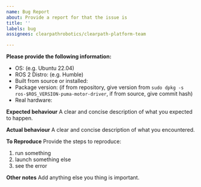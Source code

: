 ```yaml
---
name: Bug Report
about: Provide a report for that the issue is
title: ''
labels: bug
assignees: clearpathrobotics/clearpath-platform-team

---
```


**Please provide the following information:**
 - OS: (e.g. Ubuntu 22.04)
 - ROS 2 Distro: (e.g. Humble)
 - Built from source or installed:
 - Package version: (if from repository, give version from `sudo dpkg -s ros-$ROS_VERSION-puma-motor-driver`, if from source, give commit hash)
 - Real hardware:

 **Expected behaviour**
 A clear and concise description of what you expected to happen.

 **Actual behaviour**
 A clear and concise description of what you encountered.

**To Reproduce**
Provide the steps to reproduce:
1. run something
2. launch something else
3. see the error


**Other notes**
Add anything else you thing is important.
